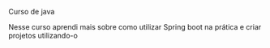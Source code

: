 Curso de java

Nesse curso aprendi mais sobre como utilizar Spring boot na prática e criar projetos utilizando-o

